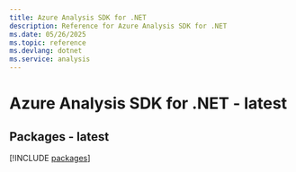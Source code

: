 ```yaml
---
title: Azure Analysis SDK for .NET
description: Reference for Azure Analysis SDK for .NET
ms.date: 05/26/2025
ms.topic: reference
ms.devlang: dotnet
ms.service: analysis
---
```

# Azure Analysis SDK for .NET - latest
## Packages - latest
[!INCLUDE [packages](analysis-index.md)]